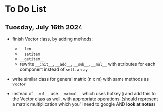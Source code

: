 # To Do List

## Tuesday, July 16th 2024

 - finish Vector class, by adding methods:
    - `__len__`
    - `__setitem__`
    - `__getitem__`
    - rewrite `__init__`, `__add__`, `__sub__`, `__mul__` with attributes for each component instead of `self.array`

 - write similar class for general matrix (n x m) with same methods as vector
 - instead of `__mul__` use `__matmul__` which uses hotkey `@` and add this 
  to the Vector class as well, with appropriate operations. (should represent a matrix multiplication which you'll need to google AND **look at notes**)
